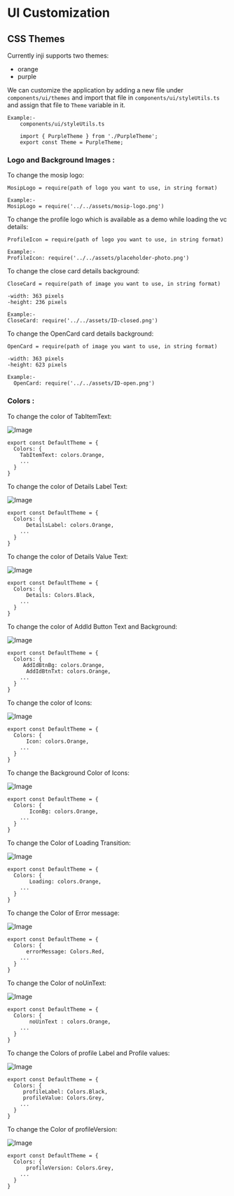 # UI Customization

## **CSS Themes**

Currently inji supports two themes:

- orange
- purple

We can customize the application by adding a new file under `components/ui/themes` and import that file in `components/ui/styleUtils.ts` and assign that file to `Theme` variable in it.

```
Example:-
    components/ui/styleUtils.ts

    import { PurpleTheme } from './PurpleTheme';
    export const Theme = PurpleTheme;
```

### **Logo and Background Images :**

To change the mosip logo:

```
MosipLogo = require(path of logo you want to use, in string format)

Example:-
MosipLogo = require('../../assets/mosip-logo.png')
```

To change the profile logo which is available as a demo while loading the vc details:

```
ProfileIcon = require(path of logo you want to use, in string format)

Example:-
ProfileIcon: require('../../assets/placeholder-photo.png')
```

To change the close card details background:

```
CloseCard = require(path of image you want to use, in string format)

-width: 363 pixels
-height: 236 pixels

Example:-
CloseCard: require('../../assets/ID-closed.png')
```

To change the OpenCard card details background:

```
OpenCard = require(path of image you want to use, in string format)

-width: 363 pixels
-height: 623 pixels

Example:-
  OpenCard: require('../../assets/ID-open.png')
```

### **Colors :**

To change the color of TabItemText:

![Image](./_images/tab-item-text.png)

```
export const DefaultTheme = {
  Colors: {
    TabItemText: colors.Orange,
    ...
  }
}
```

To change the color of Details Label Text:

![Image](./_images/details-value.png)

```
export const DefaultTheme = {
  Colors: {
      DetailsLabel: colors.Orange,
    ...
  }
}
```

To change the color of Details Value Text:

![Image](./_images/details-value.png)

```
export const DefaultTheme = {
  Colors: {
      Details: Colors.Black,
    ...
  }
}
```

To change the color of AddId Button Text and Background:

![Image](./_images/add-id-button.png)

```
export const DefaultTheme = {
  Colors: {
     AddIdBtnBg: colors.Orange,
      AddIdBtnTxt: colors.Orange,
    ...
  }
}
```

To change the color of Icons:

![Image](./_images/icons.png)

```
export const DefaultTheme = {
  Colors: {
      Icon: colors.Orange,
    ...
  }
}
```

To change the Background Color of Icons:

![Image](./_images/icon-bg.png)

```
export const DefaultTheme = {
  Colors: {
       IconBg: colors.Orange,
    ...
  }
}
```

To change the Color of Loading Transition:

![Image](./_images/loading-transition.png)

```
export const DefaultTheme = {
  Colors: {
       Loading: colors.Orange,
    ...
  }
}
```

To change the Color of Error message:

![Image](./_images/error-message.png)

```
export const DefaultTheme = {
  Colors: {
      errorMessage: Colors.Red,
    ...
  }
}
```

To change the Color of noUinText:

![Image](./_images/no-uin-text.png)

```
export const DefaultTheme = {
  Colors: {
       noUinText : colors.Orange,
    ...
  }
}
```

To change the Colors of profile Label and Profile values:

![Image](./_images/profile-values.png)

```
export const DefaultTheme = {
  Colors: {
     profileLabel: Colors.Black,
     profileValue: Colors.Grey,
    ...
  }
}
```

To change the Color of profileVersion:

![Image](./_images/profile-version.png)

```
export const DefaultTheme = {
  Colors: {
      profileVersion: Colors.Grey,
    ...
  }
}
```